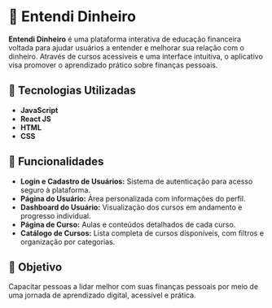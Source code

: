 # 💸 Entendi Dinheiro

**Entendi Dinheiro** é uma plataforma interativa de educação financeira voltada para ajudar usuários a entender e melhorar sua relação com o dinheiro. Através de cursos acessíveis e uma interface intuitiva, o aplicativo visa promover o aprendizado prático sobre finanças pessoais.

## 🚀 Tecnologias Utilizadas

- **JavaScript**
- **React JS**
- **HTML**
- **CSS**

## 📱 Funcionalidades

- **Login e Cadastro de Usuários:** Sistema de autenticação para acesso seguro à plataforma.
- **Página do Usuário:** Área personalizada com informações do perfil.
- **Dashboard do Usuário:** Visualização dos cursos em andamento e progresso individual.
- **Página de Curso:** Aulas e conteúdos detalhados de cada curso.
- **Catálogo de Cursos:** Lista completa de cursos disponíveis, com filtros e organização por categorias.

## 🎯 Objetivo

Capacitar pessoas a lidar melhor com suas finanças pessoais por meio de uma jornada de aprendizado digital, acessível e prática.
